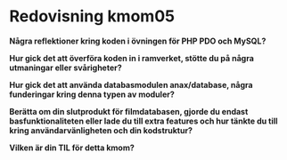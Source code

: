 ---
---
Redovisning kmom05
=========================

<b>Några reflektioner kring koden i övningen för PHP PDO och MySQL?</b>
<p></p>

<b>Hur gick det att överföra koden in i ramverket, stötte du på några utmaningar eller svårigheter?</b>
<p></p>

<b>Hur gick det att använda databasmodulen anax/database, några funderingar kring denna typen av moduler?</b>
<p></p>

<b>Berätta om din slutprodukt för filmdatabasen, gjorde du endast basfunktionaliteten eller lade du till extra features och hur tänkte du till kring användarvänligheten och din kodstruktur?</b>
<p></p>

<b>Vilken är din TIL för detta kmom?</b>
<p></p>
